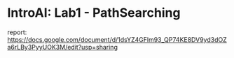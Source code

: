 # IntroAI: Lab1 - PathSearching

report: https://docs.google.com/document/d/1dsYZ4GFlm93_QP74KE8DV9yd3dOZa6rLBy3PyyUOK3M/edit?usp=sharing

